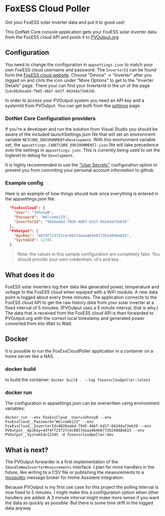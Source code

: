 # FoxESS Cloud Poller
Get your FoxESS solar inverter data and put it to good use!

This DotNet Core console application gets your FoxESS solar inverter data from
the FoxESS cloud API and posts it to [PVOutput.org](https://www.pvoutput.org)

## Configuration
You need to change the configuration in `appsettings.json` to match your own FoxESS cloud username and password.
The `InverterId` can be found form the [FoxESS cloud website](https://foxesscloud.com). Choose
"Device" -> "Inverter" after you logged on and click the icon under "More Options" to get to the "Inverter Details" page.
There your can find your InverterId in the url of the page (`id=9826eabd-79d5-4bbf-bd1f-0424da73e639`).

In order to access your PVOutput system you need an API key and a systemId from PVOutput. You can get both from the [settings](https://pvoutput.org/account.jsp) page.

### DotNet Core Configuration providers
If you're a developer and run the solution from Visual Studio you should be aware of the included launchSettings.json file that will
set an environment variable `NETCORE_ENVIRONMENT=Development`. With this environment variable set, the `appsettings.{$NETCORE_ENVIRONMENT}.json` file
will take precedence over the settings in `appsettings.json`. This is currently being used to set the loglevel to debug for `Development`.

It is highly recommended to use the ["User Secrets"](https://learn.microsoft.com/en-us/aspnet/core/security/app-secrets?view=aspnetcore-7.0&tabs=windows)
configuration option to prevent you from commiting your personal account information to github.

### Example config
Here is an example of how things should look once everything is entered in the appsettings.json file:
```json
  "FoxEssCloud": {
    "User": "JohnnyB",
    "Password": "Welcome123",
    "InverterId": "9826eabd-79d5-4bbf-bd1f-0424da73e639"
  },
  "PVOutput": {
    "ApiKey": "4d74f723727c4c0857daaa464b0772b240d8a615",
    "SystemId": 12345
  }
```

> Note: the values in this sample configuration are completely fake. You should provide your own credentials, id's and key.

## What does it do
FoxESS solar inverters log their data like generated power, temperature and voltage to the FoxESS cloud when equiped with a WiFi module.
A new data point is logged about every three minutes.
The application connects to the FoxESS cloud API to get the raw history data from your solar inverter at a fixed interval of 5 minutes.
(PVOutput uses a 5 minute interval, that is why.)
The data that is received from the FoxESS cloud API is then forwarded to PVOutput.org with the correct local timestamp and generated power
converted from kilo Watt to Watt.

## Docker
It is possible to run the FoxEssCloudPoller application in a container on a home server like a NAS.

### docker build
to build the container: `docker build . --tag foxesscloudpoller:latest`

### docker run
The configuration in appsettings.json can be overwritten using environment variables:
```
docker run --env FoxEssCloud__User=JohnnyB --env FoxEssCloud__Password="Welcome123" --env FoxEssCloud__InverterId=9826eabd-79d5-4bbf-bd1f-0424da73e639 --env PVOutput__ApiKey=4d74f723727c4c0857daaa464b0772b240d8a615 --env PVOutput__SystemId=12345 -d foxesscloudpoller:dev
```


## What is next?
The PVOutput forwarder is a first implementation of the `IHandleNewInverterMeasurements` interface.
I plan for more handlers in the future, like writing to a CSV file or publishing the measurements to a [mosquitto](https://mosquitto.org/) message broker
for Home Assistent integration.

Because PVOutput is my first use case for this project the polling interval is now fixed to 5 minutes.
I might make this a configuration option when other handlers are added.
A 3 minute interval might make more sense if you want the data as quickly as possible. But there is some time drift in the logged data anyway
